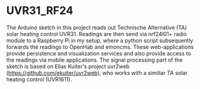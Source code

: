# UVR31_RF24
The Arduino sketch in this project reads out Technische Alternative (TA) solar heating control UVR31. 
Readings are then send via nrf24l01+ radio module to a Raspberry Pi in my setup, where a python script subsequently forwards the readings to OpenHab and emoncms. These web-applications provide persistence and visualization services and also provide access to the readings via mobile applications.
The signal processing part of the sketch is based on Elias Kuiter's project uvr2web (https://github.com/ekuiter/uvr2web), who works with a similiar TA solar heating control (UVR1611).

